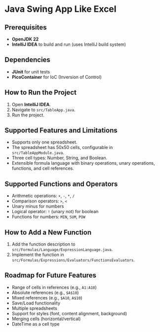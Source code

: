 # Java Swing App Like Excel

## Prerequisites
* **OpenJDK 22**
* **IntelliJ IDEA** to build and run (uses IntelliJ build system)

## Dependencies
* **JUnit** for unit tests
* **PicoContainer** for IoC (Inversion of Control)

## How to Run the Project
1. Open **IntelliJ IDEA**.
2. Navigate to `src/TableApp.java`.
3. Run the project.

## Supported Features and Limitations
* Supports only one spreadsheet.
* The spreadsheet has 50x50 cells, configurable in `src/TableAppModule.java`.
* Three cell types: Number, String, and Boolean.
* Extensible formula language with binary operations, unary operations, functions, and cell references.

## Supported Functions and Operators
* Arithmetic operations: `+`, `-`, `*`, `/`
* Comparison operators: `>`, `<`
* Unary minus for numbers
* Logical operator: `!` (unary not) for boolean
* Functions for numbers: `MIN`, `SUM`, `POW`

## How to Add a New Function
1. Add the function description to `src/Formulas/Language/ExpressionLanguage.java`.
2. Implement the function in `src/Formulas/Expressions/Evaluators/FunctionsEvaluators`.

## Roadmap for Future Features
* Range of cells in references (e.g., `A1:A10`)
* Absolute references (e.g., `$A$10`)
* Mixed references (e.g., `$A10`, `A$10`)
* Save/Load functionality
* Multiple spreadsheets
* Support for styles (font, content alignment, background)
* Merging cells (horizontal/vertical)
* DateTime as a cell type
